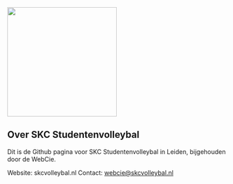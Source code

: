 
<img src="https://user-images.githubusercontent.com/15709987/217531028-25c54d03-2cec-41ed-852d-905d3420ca7b.png" width="250">

## Over SKC Studentenvolleybal

Dit is de Github pagina voor SKC Studentenvolleybal in Leiden, bijgehouden door de WebCie. 

Website: skcvolleybal.nl
Contact: webcie@skcvolleybal.nl

